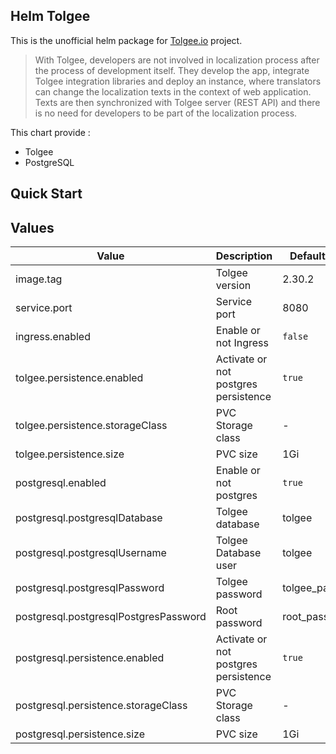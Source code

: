 ## Helm Tolgee

This is the unofficial helm package for [Tolgee.io](https://tolgee.io/) project.

> With Tolgee, developers are not involved in localization process after the process of development itself. They develop the app, integrate Tolgee integration libraries and deploy an instance, where translators can change the localization texts in the context of web application. Texts are then synchronized with Tolgee server (REST API) and there is no need for developers to be part of the localization process.

This chart provide :  

- Tolgee 
- PostgreSQL

## Quick Start

## Values

| Value | Description | Default Value |
| --- | --- | --- |
| image.tag | Tolgee version | 2.30.2 |
| service.port | Service port | 8080 |
| ingress.enabled | Enable or not Ingress | `false` |
| tolgee.persistence.enabled | Activate or not postgres persistence | `true` |
| tolgee.persistence.storageClass | PVC Storage class | - |
| tolgee.persistence.size | PVC size | 1Gi |
| postgresql.enabled | Enable or not postgres | `true` |
| postgresql.postgresqlDatabase | Tolgee database | tolgee |
| postgresql.postgresqlUsername | Tolgee Database user | tolgee |
| postgresql.postgresqlPassword | Tolgee password | tolgee_password |
| postgresql.postgresqlPostgresPassword | Root password | root_password |
| postgresql.persistence.enabled | Activate or not postgres persistence | `true` |
| postgresql.persistence.storageClass | PVC Storage class | - |
| postgresql.persistence.size | PVC size | 1Gi |